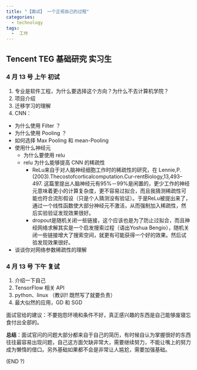 ```yaml
---
title: "【面试】 一个正视自己的过程"
categories:
  - technology
tags:
  -  工作
---
```


## Tencent TEG 基础研究 实习生

### 4 月 13 号 上午 初试

1. 专业是软件工程，为什么要选择这个方向？为什么不去计算机学院？
2. 项目介绍
3. 迁移学习的理解
4. CNN：
  - 为什么使用 Filter ？
  - 为什么使用 Pooling ？
  - 如何选择 Max Pooling 和 mean-Pooling
  - 使用什么神经元
    - 为什么要使用 relu
    - relu 为什么能够提高 CNN 的稀疏性
      - ReLu来自于对人脑神经细胞工作时的稀疏性的研究，在 Lennie,P.(2003).Thecostofcorticalcomputation.Cur-rentBiology,13,493–497. 这篇里提出人脑神经元有95%－99%是闲置的，更少工作的神经元意味着更小的计算复杂度，更不容易过拟合，而且我猜测稀疏性可能也符合流形假设（只是个人猜测没有验证）。于是ReLu被提出来了，通过一个线性函数使大部分神经元不激活，从而强制加入稀疏性，然后实验验证发现效果很好。
      - dropout是随机关闭一些链接，这个应该也是为了防止过拟合，而且神经网络求解其实是一个启发搜索过程（语出Yoshua Bengio），随机关闭一些链接增大了搜索空间，就更有可能获得一个好的效果。然后试验发现效果很好。
  - 谈谈你对网络参数稀疏性的理解


### 4 月 13 号 下午 复试

1. 介绍一下自己
2. TensorFlow 相关 API
3. python、linux （教训!! 既然写了就要负责）
4. 最大似然的应用，GD 和 SGD

面试官给的建议：不要抱怨环境和条件不好，真正感兴趣的东西是自己能够废寝忘食付出全部的。

**总结**：面试官问的问题大部分都来自于自己的简历，有时候自认为掌握很好的东西往往最容易出现问题，自己这方面欠缺非常大，需要继续努力，不能让嘴上的努力成为懒惰的借口。另外基础如果都不会是非常让人尴尬，需要加强基础。


(END ?)

